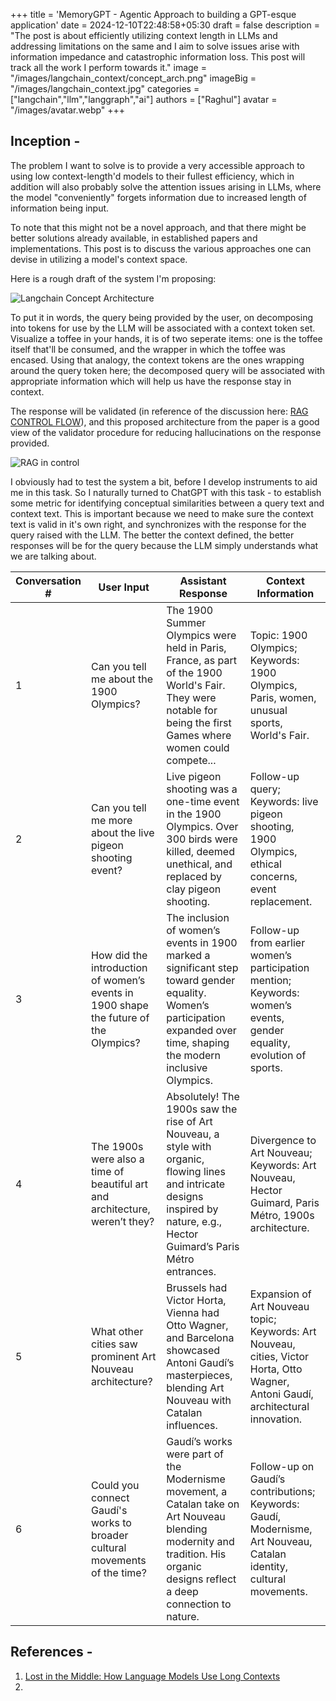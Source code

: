 +++
title = 'MemoryGPT - Agentic Approach to building a GPT-esque application'
date = 2024-12-10T22:48:58+05:30
draft = false
description = "The post is about efficiently utilizing context length in LLMs and addressing limitations on the same and I aim to solve issues arise with information impedance and catastrophic information loss. This post will track all the work I perform towards it."
image = "/images/langchain_context/concept_arch.png"
imageBig = "/images/langchain_context.jpg"
categories = ["langchain","llm","langgraph","ai"]
authors = ["Raghul"]
avatar = "/images/avatar.webp"
+++

## Inception - 

The problem I want to solve is to provide a very accessible approach to using low context-length'd models to their fullest efficiency, which in addition will also probably solve the attention issues arising in LLMs, where the model "conveniently" forgets information due to increased length of information being input.

To note that this might not be a novel approach, and that there might be better solutions already available, in established papers and implementations. This post is to discuss the various approaches one can devise in utilizing a model's context space.

Here is a rough draft of the system I'm proposing:

![Langchain Concept Architecture](/images/langchain_context/concept_arch.png)

To put it in words, the query being provided by the user, on decomposing into tokens for use by the LLM will be associated with a context token set. Visualize a toffee in your hands, it is of two seperate items: one is the toffee itself that'll be consumed, and the wrapper in which the toffee was encased. Using that analogy, the context tokens are the ones wrapping around the query token here; the decomposed query will be associated with appropriate information which will help us have the response stay in context.

The response will be validated (in reference of the discussion here: [RAG CONTROL FLOW](https://github.com/mistralai/cookbook/tree/main/third_party/langchain)), and this proposed architecture from the paper is a good view of the validator procedure for reducing hallucinations on the response provided.

![RAG in control](/images/langchain_context/langgraph_adaptive_rag.png)

I obviously had to test the system a bit, before I develop instruments to aid me in this task. So I naturally turned to ChatGPT with this task - to establish some metric for identifying conceptual similarities between a query text and context text. This is important because we need to make sure the context text is valid in it's own right, and synchronizes with the response for the query raised with the LLM. The better the context defined, the better responses will be for the query because the LLM simply understands what we are talking about.

| Conversation # | User Input                                          | Assistant Response                                                                                                                                                                | Context Information                                                                                                                                                          |
|-----------------|----------------------------------------------------|----------------------------------------------------------------------------------------------------------------------------------------------------------------------------------|-----------------------------------------------------------------------------------------------------------------------------------------------------------------------------|
| 1               | Can you tell me about the 1900 Olympics?          | The 1900 Summer Olympics were held in Paris, France, as part of the 1900 World's Fair. They were notable for being the first Games where women could compete...                   | Topic: 1900 Olympics; Keywords: 1900 Olympics, Paris, women, unusual sports, World's Fair.                                                                                  |
| 2               | Can you tell me more about the live pigeon shooting event? | Live pigeon shooting was a one-time event in the 1900 Olympics. Over 300 birds were killed, deemed unethical, and replaced by clay pigeon shooting.                              | Follow-up query; Keywords: live pigeon shooting, 1900 Olympics, ethical concerns, event replacement.                                                                        |
| 3               | How did the introduction of women’s events in 1900 shape the future of the Olympics? | The inclusion of women’s events in 1900 marked a significant step toward gender equality. Women’s participation expanded over time, shaping the modern inclusive Olympics.         | Follow-up from earlier women’s participation mention; Keywords: women’s events, gender equality, evolution of sports.                                                       |
| 4               | The 1900s were also a time of beautiful art and architecture, weren’t they? | Absolutely! The 1900s saw the rise of Art Nouveau, a style with organic, flowing lines and intricate designs inspired by nature, e.g., Hector Guimard’s Paris Métro entrances.     | Divergence to Art Nouveau; Keywords: Art Nouveau, Hector Guimard, Paris Métro, 1900s architecture.                                                                          |
| 5               | What other cities saw prominent Art Nouveau architecture? | Brussels had Victor Horta, Vienna had Otto Wagner, and Barcelona showcased Antoni Gaudí’s masterpieces, blending Art Nouveau with Catalan influences.                            | Expansion of Art Nouveau topic; Keywords: Art Nouveau, cities, Victor Horta, Otto Wagner, Antoni Gaudí, architectural innovation.                                           |
| 6               | Could you connect Gaudí's works to broader cultural movements of the time? | Gaudí’s works were part of the Modernisme movement, a Catalan take on Art Nouveau blending modernity and tradition. His organic designs reflect a deep connection to nature.       | Follow-up on Gaudí’s contributions; Keywords: Gaudí, Modernisme, Art Nouveau, Catalan identity, cultural movements.                                                         |



## References - 
1. [Lost in the Middle: How Language Models Use Long Contexts](https://arxiv.org/pdf/2307.03172)
2. 
